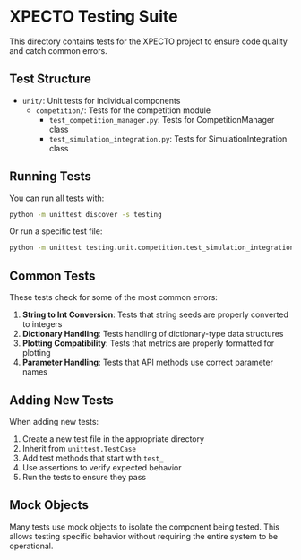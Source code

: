 # XPECTO Testing Suite

This directory contains tests for the XPECTO project to ensure code quality and catch common errors.

## Test Structure

- `unit/`: Unit tests for individual components
  - `competition/`: Tests for the competition module
    - `test_competition_manager.py`: Tests for CompetitionManager class
    - `test_simulation_integration.py`: Tests for SimulationIntegration class

## Running Tests

You can run all tests with:

```bash
python -m unittest discover -s testing
```

Or run a specific test file:

```bash
python -m unittest testing.unit.competition.test_simulation_integration
```

## Common Tests

These tests check for some of the most common errors:

1. **String to Int Conversion**: Tests that string seeds are properly converted to integers
2. **Dictionary Handling**: Tests handling of dictionary-type data structures
3. **Plotting Compatibility**: Tests that metrics are properly formatted for plotting
4. **Parameter Handling**: Tests that API methods use correct parameter names

## Adding New Tests

When adding new tests:

1. Create a new test file in the appropriate directory
2. Inherit from `unittest.TestCase`
3. Add test methods that start with `test_`
4. Use assertions to verify expected behavior
5. Run the tests to ensure they pass

## Mock Objects

Many tests use mock objects to isolate the component being tested. This allows testing specific behavior without requiring the entire system to be operational. 